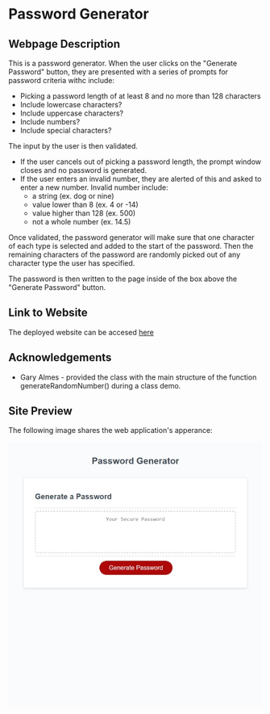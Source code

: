 # Password Generator

## Webpage Description
This is a password generator. When the user clicks on the "Generate Password" button, they are presented with a series of prompts for password criteria withc include:
- Picking a password length of at least 8 and no more than 128 characters
- Include lowercase characters?
- Include uppercase characters?
- Include numbers?
- Include special characters?

The input by the user is then validated.
- If the user cancels out of picking a password length, the prompt window closes and no password is generated. 
- If the user enters an invalid number, they are alerted of this and asked to enter a new number. Invalid number include:
  - a string (ex. dog or nine)
  - value lower than 8 (ex. 4 or -14)
  - value higher than 128 (ex. 500)
  - not a whole number (ex. 14.5)

Once validated, the password generator will make sure that one character of each type is selected and added to the start of the password. Then the remaining characters of the password are randomly picked out of any character type the user has specified.

The password is then written to the page inside of the box above the "Generate Password" button.


## Link to Website
The deployed website can be accesed [here](https://wald14.github.io/password_generator/)


## Acknowledgements
- Gary Almes - provided the class with the main structure of the function generateRandomNumber() during a class demo.


## Site Preview
The following image shares the web application's apperance:
<br>

![Image preview of what the password generator website looks like](./assets/images/web_capture_password_generator_wald14.github.io.jpeg)
